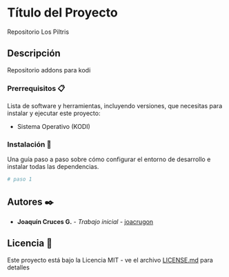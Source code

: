 # Título del Proyecto

Repositorio Los Piltris

## Descripción

Repositorio addons para kodi

### Prerrequisitos 📋

Lista de software y herramientas, incluyendo versiones, que necesitas para instalar y ejecutar este proyecto:

- Sistema Operativo (KODI)

### Instalación 🔧

Una guía paso a paso sobre cómo configurar el entorno de desarrollo e instalar todas las dependencias.

```bash
# paso 1
```

## Autores ✒️

- **Joaquín Cruces G.** - _Trabajo inicial_ - [joacrugon](https://github.com/joacrugon)

## Licencia 📄

Este proyecto está bajo la Licencia MIT - ve el archivo [LICENSE.md](LICENSE.md) para detalles